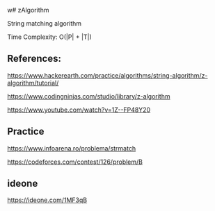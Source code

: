w# zAlgorithm

String matching algorithm

Time Complexity: O(|P| + |T|)

## References:

https://www.hackerearth.com/practice/algorithms/string-algorithm/z-algorithm/tutorial/

https://www.codingninjas.com/studio/library/z-algorithm

https://www.youtube.com/watch?v=1Z--FP48Y20

## Practice

https://www.infoarena.ro/problema/strmatch

https://codeforces.com/contest/126/problem/B

## ideone

https://ideone.com/1MF3qB
